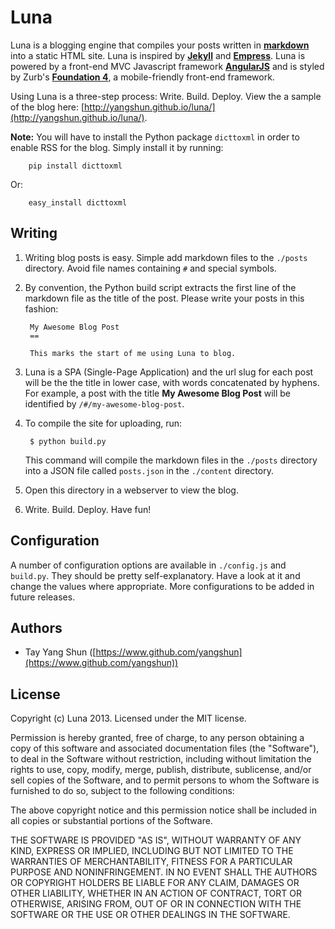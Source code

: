 Luna
====

Luna is a blogging engine that compiles your posts written in [**markdown**](http://daringfireball.net/projects/markdown/syntax) into a static HTML site. Luna is inspired by [**Jekyll**](http://jekyllrb.com/) and [**Empress**](https://github.com/hodgesmr/Empress). Luna is powered by a front-end MVC Javascript framework [**AngularJS**](http://angularjs.org/) and is styled by Zurb's [**Foundation 4**](http://foundation.zurb.com/), a mobile-friendly front-end framework.

Using Luna is a three-step process: Write. Build. Deploy. View the a sample of the blog here: [http://yangshun.github.io/luna/](http://yangshun.github.io/luna/).

**Note:** You will have to install the Python package `dicttoxml` in order to enable RSS for the blog. Simply install it by running:

		pip install dicttoxml

Or:

		easy_install dicttoxml

Writing
--

1. Writing blog posts is easy. Simple add markdown files to the `./posts` directory. Avoid file names containing `#` and special symbols. 

2. By convention, the Python build script extracts the first line of the markdown file as the title of the post. Please write your posts in this fashion:

        My Awesome Blog Post
        ==
        
        This marks the start of me using Luna to blog.

3. Luna is a SPA (Single-Page Application) and the url slug for each post will be the the title in lower case, with words concatenated by hyphens. For example, a post with the title **My Awesome Blog Post** will be identified by `/#/my-awesome-blog-post`.

4. To compile the site for uploading, run:
    
        $ python build.py
  
    This command will compile the markdown files in the `./posts` directory into a JSON file called `posts.json` in the `./content` directory.

5. Open this directory in a webserver to view the blog.

6. Write. Build. Deploy. Have fun!

Configuration
--

A number of configuration options are available in `./config.js` and `build.py`. They should be pretty self-explanatory. Have a look at it and change the values where appropriate. More configurations to be added in future releases.

Authors
-- 

- Tay Yang Shun ([https://www.github.com/yangshun](https://www.github.com/yangshun))

License
--
Copyright (c) Luna 2013. Licensed under the MIT license.

Permission is hereby granted, free of charge, to any person obtaining a copy of this software and associated documentation files (the "Software"), to deal in the Software without restriction, including without limitation the rights to use, copy, modify, merge, publish, distribute, sublicense, and/or sell copies of the Software, and to permit persons to whom the Software is furnished to do so, subject to the following conditions:

The above copyright notice and this permission notice shall be included in all copies or substantial portions of the Software.

THE SOFTWARE IS PROVIDED "AS IS", WITHOUT WARRANTY OF ANY KIND, EXPRESS OR IMPLIED, INCLUDING BUT NOT LIMITED TO THE WARRANTIES OF MERCHANTABILITY, FITNESS FOR A PARTICULAR PURPOSE AND NONINFRINGEMENT. IN NO EVENT SHALL THE AUTHORS OR COPYRIGHT HOLDERS BE LIABLE FOR ANY CLAIM, DAMAGES OR OTHER LIABILITY, WHETHER IN AN ACTION OF CONTRACT, TORT OR OTHERWISE, ARISING FROM, OUT OF OR IN CONNECTION WITH THE SOFTWARE OR THE USE OR OTHER DEALINGS IN THE SOFTWARE.
